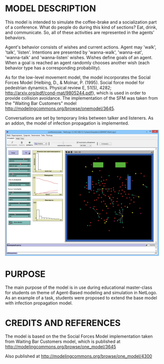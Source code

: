 # MODEL DESCRIPTION
This model is intended to simulate the coffee-brake and a socialization part of a conference. What do people do during this kind of sections? Eat, drink, and communicate. So, all of these activities are represented in the agents' behaviors.

Agent's behavior consists of wishes and current actions. Agent may 'walk', 'talk', 'listen'. Intentions are presented by 'wanna-walk', 'wanna-eat', 'wanna-talk' and 'wanna-listen' wishes. Wishes define goals of an agent. When a goal is reached an agent randomly chooses another wish (each behavior type has a corresponding probability).

As for the low-level movement model, the model incorporates the Social Forces Model (Helbing, D., & Molnar, P. (1995). Social force model for pedestrian dynamics. Physical review E, 51(5), 4282; http://arxiv.org/pdf/cond-mat/9805244.pdf), which is used in order to provide collision avoidance. The implementation of the SFM was taken from the "Waiting Bar Customers" model http://modelingcommons.org/browse/onemodel/3645.

Conversations are set by temporary links between talker and listeners.
As an addon, the model of infection propagation is implemented.

![promisechains](https://github.com/ze0n/conference-socialization-model/blob/master/doc/Screenshot.png)

# PURPOSE
The main purpose of the model is in use during educational master-class for students on theme of Agent-Based modeling and simulation in NetLogo.
As an example of a task, students were proposed to extend the base model with infection propagation model.

# CREDITS AND REFERENCES
The model is based on the the Social Forces Model implementation taken from Waiting Bar Customers model, which is published at http://modelingcommons.org/browse/one_model/3645

Also published at http://modelingcommons.org/browse/one_model/4300

